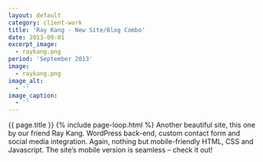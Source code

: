 ```yaml
---
layout: default 
category: client-work
title: 'Ray Kang - New Site/Blog Combo'
date: 2013-09-01
excerpt_image: 
  - raykang.png
period: 'September 2013'
image:
  - raykang.png
image_alt:
  - ''
image_caption:
  - ''
---
```

{{ page.title }}
{% include page-loop.html %}
Another beautiful site, this one by our friend Ray Kang. WordPress back-end, custom contact form and social media integration. Again, nothing but mobile-friendly HTML, CSS and Javascript. The site’s mobile version is seamless – check it out!


